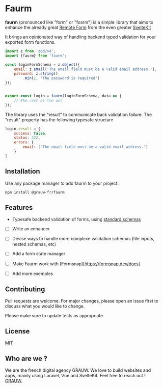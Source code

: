 # Faurm
__faurm__ (pronounced like "form" or "foarm") is a simple library
that aims to enhance the already great [Remote Form](https://svelte.dev/docs/kit/remote-functions#form) from the even greater [SvelteKit](https://svelte.dev/docs/kit/introduction) 

It brings an opinionated way of handling backend typed validation for your exported form functions.
```js
import z from 'zod/v4';
import {faurm} from 'faurm';

const loginFormSchema = z.object({
    email: z.email('The email field must be a valid email address.'),
    password: z.string()
        .min(1, 'The password is required')
});


export const login = faurm(loginFormSchema, data => {
    // The rest of the owl
});
```

The library uses the "result" to communicate back validation failure. The "result" property has the following typesafe structure
```js
login.result = {
    success: false,
    status: 422,
    errors: {
        email: ["The email field must be a valid email address."]
    }
}
```

## Installation

Use any package manager to add faurm to your project.

```bash
npm install @grauw-fr/faurm
```

## Features
- Typesafe backend validation of forms, using [standard schemas](https://github.com/standard-schema/standard-schema)
- [ ] Write an enhancer
- [ ] Devise ways to handle more complexe validation schemas (file inputs, nested schemas, etc)
- [ ] Add a form state manager
- [ ] Make Faurm work with (Formsnap)[https://formsnap.dev/docs]
- [ ] Add more exemples


## Contributing

Pull requests are welcome. For major changes, please open an issue first
to discuss what you would like to change.

Please make sure to update tests as appropriate.

## License

[MIT](https://choosealicense.com/licenses/mit/)

## Who are we ?
We are the french digital agency GRAUW.
We love to build websites and apps, mainly using Laravel, Vue and SvelteKit.
Feel free to reach out ! 
[GRAUW.](https://grauw.fr/)
